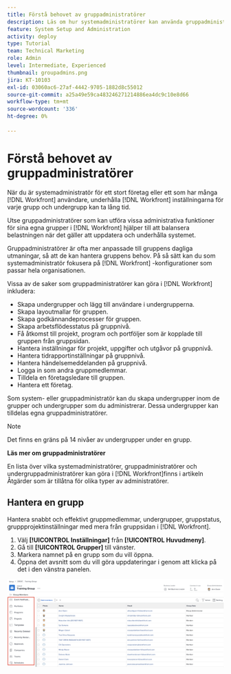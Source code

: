 ```yaml
---
title: Förstå behovet av gruppadministratörer
description: Läs om hur systemadministratörer kan använda gruppadministratörer för att underhålla [!DNL Workfront] samtidigt som grupper får bättre kontroll över sitt arbete.
feature: System Setup and Administration
activity: deploy
type: Tutorial
team: Technical Marketing
role: Admin
level: Intermediate, Experienced
thumbnail: groupadmins.png
jira: KT-10103
exl-id: 03060ac6-27af-4442-9705-1882d8c55012
source-git-commit: a25a49e59ca483246271214886ea4dc9c10e8d66
workflow-type: tm+mt
source-wordcount: '336'
ht-degree: 0%

---
```


# Förstå behovet av gruppadministratörer

<!---
21.4 updates have been made
--->

När du är systemadministratör för ett stort företag eller ett som har många [!DNL Workfront] användare, underhålla [!DNL Workfront] inställningarna för varje grupp och undergrupp kan ta lång tid.

Utse gruppadministratörer som kan utföra vissa administrativa funktioner för sina egna grupper i [!DNL Workfront] hjälper till att balansera belastningen när det gäller att uppdatera och underhålla systemet.

Gruppadministratörer är ofta mer anpassade till gruppens dagliga utmaningar, så att de kan hantera gruppens behov. På så sätt kan du som systemadministratör fokusera på [!DNL Workfront] -konfigurationer som passar hela organisationen.

Vissa av de saker som gruppadministratörer kan göra i [!DNL Workfront] inkludera:

* Skapa undergrupper och lägg till användare i undergrupperna.
* Skapa layoutmallar för gruppen.
* Skapa godkännandeprocesser för gruppen.
* Skapa arbetsflödesstatus på gruppnivå.
* Få åtkomst till projekt, program och portföljer som är kopplade till gruppen från gruppsidan.
* Hantera inställningar för projekt, uppgifter och utgåvor på gruppnivå.
* Hantera tidrapportinställningar på gruppnivå.
* Hantera händelsemeddelanden på gruppnivå.
* Logga in som andra gruppmedlemmar.
* Tilldela en företagsledare till gruppen.
* Hantera ett företag.

Som system- eller gruppadministratör kan du skapa undergrupper inom de grupper och undergrupper som du administrerar. Dessa undergrupper kan tilldelas egna gruppadministratörer.

>[!NOTE]
>
>Det finns en gräns på 14 nivåer av undergrupper under en grupp.

**Läs mer om gruppadministratörer**

<!---
bullet points below need hyperlinks
--->

En lista över vilka systemadministratörer, gruppadministratörer och undergruppadministratörer kan göra i [!DNL Workfront]finns i artikeln Åtgärder som är tillåtna för olika typer av administratörer.

## Hantera en grupp

Hantera snabbt och effektivt gruppmedlemmar, undergrupper, gruppstatus, gruppprojektinställningar med mera från gruppsidan i [!DNL Workfront].

1. Välj **[!UICONTROL Inställningar]** från **[!UICONTROL Huvudmeny]**.
1. Gå till **[!UICONTROL Grupper]** till vänster.
1. Markera namnet på en grupp som du vill öppna.
1. Öppna det avsnitt som du vill göra uppdateringar i genom att klicka på det i den vänstra panelen.

![Gruppsida](assets/admin-fund-manage-a-group.png)

<!---
learn more URLs
Create and manage groups 
Create and manage subgroups 
Business leader overview 
--->
